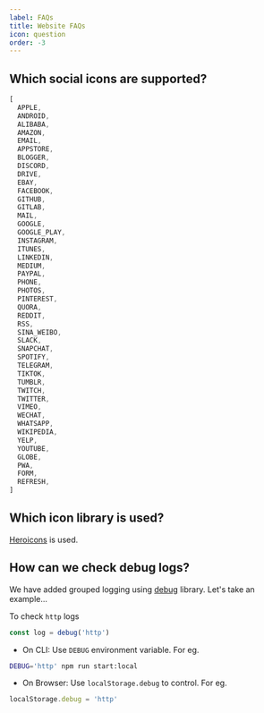```yaml
---
label: FAQs
title: Website FAQs
icon: question
order: -3
---
```


## Which social icons are supported?
```ts
[
  APPLE,
  ANDROID,
  ALIBABA,
  AMAZON,
  EMAIL,
  APPSTORE,
  BLOGGER,
  DISCORD,
  DRIVE,
  EBAY,
  FACEBOOK,
  GITHUB,
  GITLAB,
  MAIL,
  GOOGLE,
  GOOGLE_PLAY,
  INSTAGRAM,
  ITUNES,
  LINKEDIN,
  MEDIUM,
  PAYPAL,
  PHONE,
  PHOTOS,
  PINTEREST,
  QUORA,
  REDDIT,
  RSS,
  SINA_WEIBO,
  SLACK,
  SNAPCHAT,
  SPOTIFY,
  TELEGRAM,
  TIKTOK,
  TUMBLR,
  TWITCH,
  TWITTER,
  VIMEO,
  WECHAT,
  WHATSAPP,
  WIKIPEDIA,
  YELP,
  YOUTUBE,
  GLOBE,
  PWA,
  FORM,
  REFRESH,
]
```

## Which icon library is used?
[Heroicons](https://heroicons.com/) is used.

## How can we check debug logs?
We have added grouped logging using [debug](https://www.npmjs.com/package/debug) library. Let's take an example...

To check `http` logs
```ts http/httpClient.ts
const log = debug('http')
```

- On CLI:
Use `DEBUG` environment variable. For eg.
```bash
DEBUG='http' npm run start:local
```

- On Browser:
Use `localStorage.debug` to control. For eg.
```js
localStorage.debug = 'http'
```
